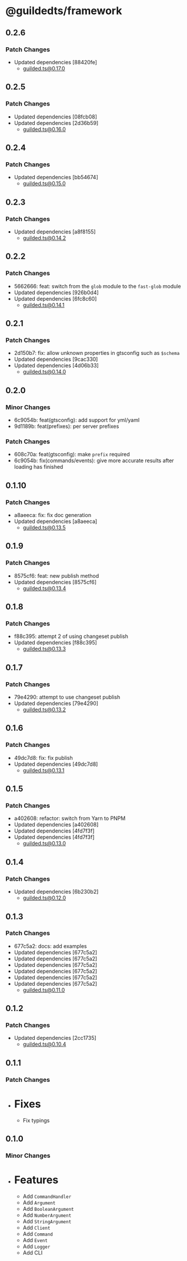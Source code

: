 # @guildedts/framework

## 0.2.6

### Patch Changes

-   Updated dependencies [88420fe]
    -   guilded.ts@0.17.0

## 0.2.5

### Patch Changes

-   Updated dependencies [08fcb08]
-   Updated dependencies [2d36b59]
    -   guilded.ts@0.16.0

## 0.2.4

### Patch Changes

-   Updated dependencies [bb54674]
    -   guilded.ts@0.15.0

## 0.2.3

### Patch Changes

-   Updated dependencies [a8f8155]
    -   guilded.ts@0.14.2

## 0.2.2

### Patch Changes

-   5662666: feat: switch from the `glob` module to the `fast-glob` module
-   Updated dependencies [926b0d4]
-   Updated dependencies [6fc8c60]
    -   guilded.ts@0.14.1

## 0.2.1

### Patch Changes

-   2d150b7: fix: allow unknown properties in gtsconfig such as `$schema`
-   Updated dependencies [9cac330]
-   Updated dependencies [4d06b33]
    -   guilded.ts@0.14.0

## 0.2.0

### Minor Changes

-   6c9054b: feat(gtsconfig): add support for yml/yaml
-   9d1189b: feat(prefixes): per server prefixes

### Patch Changes

-   608c70a: feat(gtsconfig): make `prefix` required
-   6c9054b: fix(commands/events): give more accurate results after loading has finished

## 0.1.10

### Patch Changes

-   a8aeeca: fix: fix doc generation
-   Updated dependencies [a8aeeca]
    -   guilded.ts@0.13.5

## 0.1.9

### Patch Changes

-   8575cf6: feat: new publish method
-   Updated dependencies [8575cf6]
    -   guilded.ts@0.13.4

## 0.1.8

### Patch Changes

-   f88c395: attempt 2 of using changeset publish
-   Updated dependencies [f88c395]
    -   guilded.ts@0.13.3

## 0.1.7

### Patch Changes

-   79e4290: attempt to use changeset publish
-   Updated dependencies [79e4290]
    -   guilded.ts@0.13.2

## 0.1.6

### Patch Changes

-   49dc7d8: fix: fix publish
-   Updated dependencies [49dc7d8]
    -   guilded.ts@0.13.1

## 0.1.5

### Patch Changes

-   a402608: refactor: switch from Yarn to PNPM
-   Updated dependencies [a402608]
-   Updated dependencies [4fd7f3f]
-   Updated dependencies [4fd7f3f]
    -   guilded.ts@0.13.0

## 0.1.4

### Patch Changes

-   Updated dependencies [6b230b2]
    -   guilded.ts@0.12.0

## 0.1.3

### Patch Changes

-   677c5a2: docs: add examples
-   Updated dependencies [677c5a2]
-   Updated dependencies [677c5a2]
-   Updated dependencies [677c5a2]
-   Updated dependencies [677c5a2]
-   Updated dependencies [677c5a2]
-   Updated dependencies [677c5a2]
    -   guilded.ts@0.11.0

## 0.1.2

### Patch Changes

-   Updated dependencies [2cc1735]
    -   guilded.ts@0.10.4

## 0.1.1

### Patch Changes

-   # Fixes

    -   Fix typings

## 0.1.0

### Minor Changes

-   # Features

    -   Add `CommandHandler`
    -   Add `Argument`
    -   Add `BooleanArgument`
    -   Add `NumberArgument`
    -   Add `StringArgument`
    -   Add `Client`
    -   Add `Command`
    -   Add `Event`
    -   Add `Logger`
    -   Add CLI
